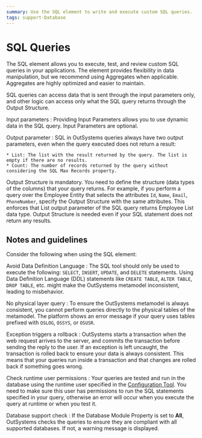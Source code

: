 ```yaml
---
summary: Use the SQL element to write and execute custom SQL queries.
tags: support-Database
---
```


# SQL Queries

The SQL element allows you to execute, test, and review custom SQL queries in your applications. The element provides flexibility in data manipulation, but we recommend using Aggregates when applicable. Aggregates are highly optimized and easier to maintain.

SQL queries can access data that is sent through the input parameters only, and other logic can access only what the SQL query returns through the Output Structure.

  Input parameters
  :    Providing Input Parameters allows you to use dynamic data in the SQL query. Input Parameters are optional.

  Output parameter
  :    SQL in OutSystems queries always have two output parameters, even when the query executed does not return a result:

    * List: The list with the result returned by the query. The list is empty if there are no results.
    * Count: The number of records returned by the query without considering the SQL Max Records property.

Output Structure is mandatory. You need to define the structure (data types of the columns) that your query returns. For example, if you perform a query over the Employee Entity that selects the attributes `Id`, `Name`, `Email`, `PhoneNumber`, specify the Output Structure with the same attributes. This enforces that List output parameter of the SQL query returns Employee List data type. Output Structure is needed even if your SQL statement does not return any results.

## Notes and guidelines

Consider the following when using the SQL element:

Avoid Data Definition Language
:   The SQL tool should only be used to execute the following: `SELECT`, `INSERT`, `UPDATE`, and `DELETE` statements. Using Data Definition Language (DDL) statements like `CREATE TABLE`, `ALTER TABLE`, `DROP TABLE`, etc. might make the OutSystems metamodel inconsistent, leading to misbehavior.

No physical layer query
:    To ensure the OutSystems metamodel is always consistent, you cannot perform queries directly to the physical tables of the metamodel. The platform shows an error message if your query uses tables prefixed with `OSLOG`, `OSSYS`, or `OSUSR`.


Exception triggers a rollback
:    OutSystems starts a transaction when the web request arrives to the server, and commits the transaction before sending the reply to the user. If an exception is left uncaught, the transaction is rolled back to ensure your data is always consistent. This means that your queries run inside a transaction and that changes are rolled back if something goes wrong.

Check runtime user permissions
:    Your queries are tested and run in the database using the runtime user specified in the [Configuration Tool](<../../../ref/configuration-tool/tabs/platform.md>). You need to make sure this user has permissions to run the SQL statements specified in your query, otherwise an error will occur when you execute the query at runtime or when you test it.

Database support check
:    If the Database Module Property is set to **All**, OutSystems checks the queries to ensure they are compliant with all supported databases. If not, a warning message is displayed.
